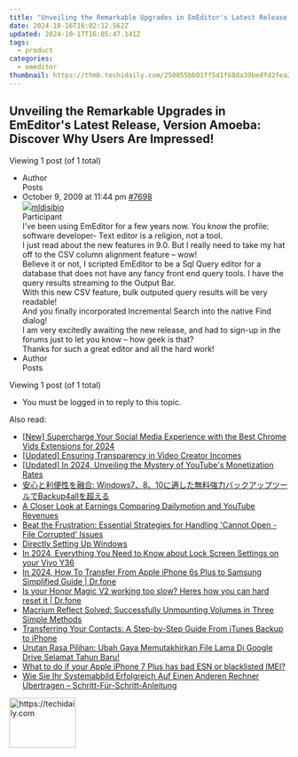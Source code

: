 ```yaml
---
title: "Unveiling the Remarkable Upgrades in EmEditor's Latest Release, Version Amoeba: Discover Why Users Are Impressed!"
date: 2024-10-16T16:02:12.562Z
updated: 2024-10-17T16:05:47.141Z
tags:
  - product
categories:
  - emeditor
thumbnail: https://thmb.techidaily.com/250855bb01ff5d1f68da39bedfd2fea2571983e53726cd5cc186abc1510baddd.jpg
---
```


## Unveiling the Remarkable Upgrades in EmEditor's Latest Release, Version Amoeba: Discover Why Users Are Impressed!

Viewing 1 post (of 1 total)

* Author  
Posts
* October 9, 2009 at 11:44 pm [#7698](https://tools.techidaily.com/emeditor/products/)  
[![](https://secure.gravatar.com/avatar/3dbb632135e52ab26246e2ea65d804b0?s=80&d=identicon&r=g)mldisibio](https://www.emeditor.com/forums/users/mldisibio/ "View mldisibio's profile")  
Participant  
I’ve been using EmEditor for a few years now. You know the profile: software developer- Text editor is a religion, not a tool.  
 I just read about the new features in 9.0\. But I really need to take my hat off to the CSV column alignment feature – wow!  
 Believe it or not, I scripted EmEditor to be a Sql Query editor for a database that does not have any fancy front end query tools. I have the query results streaming to the Output Bar.  
 With this new CSV feature, bulk outputed query results will be very readable!  
 And you finally incorporated Incremental Search into the native Find dialog!  
 I am very excitedly awaiting the new release, and had to sign-up in the forums just to let you know – how geek is that?  
 Thanks for such a great editor and all the hard work!
* Author  
Posts

Viewing 1 post (of 1 total)

* You must be logged in to reply to this topic.

<ins class="adsbygoogle"
     style="display:block"
     data-ad-format="autorelaxed"
     data-ad-client="ca-pub-7571918770474297"
     data-ad-slot="1223367746"></ins>

<ins class="adsbygoogle"
     style="display:block"
     data-ad-client="ca-pub-7571918770474297"
     data-ad-slot="8358498916"
     data-ad-format="auto"
     data-full-width-responsive="true"></ins>

<span class="atpl-alsoreadstyle">Also read:</span>
<div><ul>
<li><a href="https://facebook-videos.techidaily.com/new-supercharge-your-social-media-experience-with-the-best-chrome-vids-extensions-for-2024/"><u>[New] Supercharge Your Social Media Experience with the Best Chrome Vids Extensions for 2024</u></a></li>
<li><a href="https://youtube-web.techidaily.com/ed-ensuring-transparency-in-video-creator-incomes/"><u>[Updated] Ensuring Transparency in Video Creator Incomes</u></a></li>
<li><a href="https://youtube-sure.techidaily.com/ed-in-2024-unveiling-the-mystery-of-youtubes-monetization-rates/"><u>[Updated] In 2024, Unveiling the Mystery of YouTube's Monetization Rates</u></a></li>
<li><a href="https://win-webster.techidaily.com/windows7810backup4all/"><u>安心と利便性を融合: Windows7、8、10に適した無料強力バックアップツールでBackup4allを超える</u></a></li>
<li><a href="https://youtube-video-recordings.techidaily.com/a-closer-look-at-earnings-comparing-dailymotion-and-youtube-revenues/"><u>A Closer Look at Earnings Comparing Dailymotion and YouTube Revenues</u></a></li>
<li><a href="https://win-webster.techidaily.com/beat-the-frustration-essential-strategies-for-handling-cannot-open-file-corrupted-issues/"><u>Beat the Frustration: Essential Strategies for Handling 'Cannot Open - File Corrupted' Issues</u></a></li>
<li><a href="https://win-webster.techidaily.com/directly-setting-up-windows/"><u>Directly Setting Up Windows</u></a></li>
<li><a href="https://android-unlock.techidaily.com/in-2024-everything-you-need-to-know-about-lock-screen-settings-on-your-vivo-y36-by-drfone-android/"><u>In 2024, Everything You Need to Know about Lock Screen Settings on your Vivo Y36</u></a></li>
<li><a href="https://iphone-transfer.techidaily.com/in-2024-how-to-transfer-from-apple-iphone-6s-plus-to-samsung-simplified-guide-drfone-by-drfone-transfer-from-ios/"><u>In 2024, How To Transfer From Apple iPhone 6s Plus to Samsung Simplified Guide | Dr.fone</u></a></li>
<li><a href="https://techidaily.com/is-your-honor-magic-v2-working-too-slow-heres-how-you-can-hard-reset-it-drfone-by-drfone-reset-android-reset-android/"><u>Is your Honor Magic V2 working too slow? Heres how you can hard reset it | Dr.fone</u></a></li>
<li><a href="https://win-webster.techidaily.com/macrium-reflect-solved-successfully-unmounting-volumes-in-three-simple-methods/"><u>Macrium Reflect Solved: Successfully Unmounting Volumes in Three Simple Methods</u></a></li>
<li><a href="https://fox-web3.techidaily.com/transferring-your-contacts-a-step-by-step-guide-from-itunes-backup-to-iphone/"><u>Transferring Your Contacts: A Step-by-Step Guide From iTunes Backup to iPhone</u></a></li>
<li><a href="https://win-webster.techidaily.com/urutan-rasa-pilihan-ubah-gaya-memutakhirkan-file-lama-di-google-drive-selamat-tahun-baru/"><u>Urutan Rasa Pilihan: Ubah Gaya Memutakhirkan File Lama Di Google Drive Selamat Tahun Baru!</u></a></li>
<li><a href="https://sim-unlock.techidaily.com/what-to-do-if-your-apple-iphone-7-plus-has-bad-esn-or-blacklisted-imei-by-drfone-ios/"><u>What to do if your Apple iPhone 7 Plus has bad ESN or blacklisted IMEI?</u></a></li>
<li><a href="https://win-webster.techidaily.com/wie-sie-ihr-systemabbild-erfolgreich-auf-einen-anderen-rechner-ubertragen-schritt-fur-schritt-anleitung/"><u>Wie Sie Ihr Systemabbild Erfolgreich Auf Einen Anderen Rechner Übertragen – Schritt-Für-Schritt-Anleitung</u></a></li>
</ul></div>

<!-- affiliate ads begin -->
<a href="https://bluetties.sjv.io/c/5597632/2141688/17094" target="_top" id="2141688">
  <img src="//a.impactradius-go.com/display-ad/17094-2141688" border="0" alt="https://techidaily.com" width="120" height="90"/>
</a>
<img height="0" width="0" src="https://bluetties.sjv.io/i/5597632/2141688/17094" style="position:absolute;visibility:hidden;" border="0" />
<!-- affiliate ads end -->

